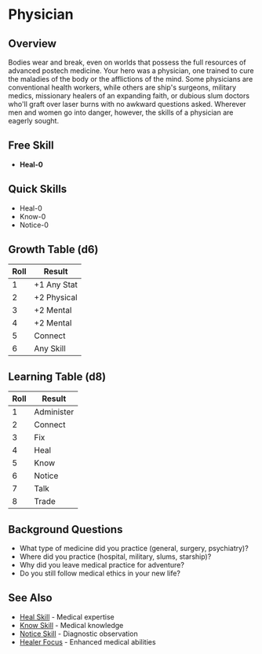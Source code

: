 # Physician

## Overview
Bodies wear and break, even on worlds that possess the full resources of advanced postech medicine. Your hero was a physician, one trained to cure the maladies of the body or the afflictions of the mind. Some physicians are conventional health workers, while others are ship's surgeons, military medics, missionary healers of an expanding faith, or dubious slum doctors who'll graft over laser burns with no awkward questions asked. Wherever men and women go into danger, however, the skills of a physician are eagerly sought.

## Free Skill
- **Heal-0**

## Quick Skills
- Heal-0
- Know-0
- Notice-0

## Growth Table (d6)
| Roll | Result |
|------|--------|
| 1 | +1 Any Stat |
| 2 | +2 Physical |
| 3 | +2 Mental |
| 4 | +2 Mental |
| 5 | Connect |
| 6 | Any Skill |

## Learning Table (d8)
| Roll | Result |
|------|--------|
| 1 | Administer |
| 2 | Connect |
| 3 | Fix |
| 4 | Heal |
| 5 | Know |
| 6 | Notice |
| 7 | Talk |
| 8 | Trade |

## Background Questions
- What type of medicine did you practice (general, surgery, psychiatry)?
- Where did you practice (hospital, military, slums, starship)?
- Why did you leave medical practice for adventure?
- Do you still follow medical ethics in your new life?

## See Also
- [Heal Skill](../skills/heal.md) - Medical expertise
- [Know Skill](../skills/know.md) - Medical knowledge
- [Notice Skill](../skills/notice.md) - Diagnostic observation
- [Healer Focus](../foci/non-combat/healer.md) - Enhanced medical abilities